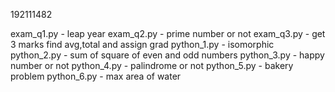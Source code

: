 192111482

exam_q1.py - leap year
exam_q2.py - prime number or not
exam_q3.py - get 3 marks find avg,total and assign grad
python_1.py - isomorphic
python_2.py - sum of square of even and odd numbers
python_3.py - happy number or not
python_4.py - palindrome or not
python_5.py - bakery problem
python_6.py - max area of water
